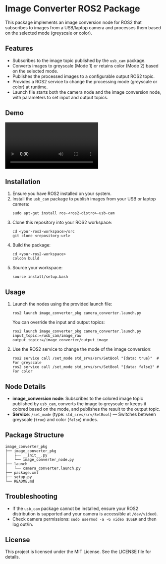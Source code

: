 # Image Converter ROS2 Package

This package implements an image conversion node for ROS2 that subscribes to images from a USB/laptop camera and processes them based on the selected mode (greyscale or color).

## Features

- Subscribes to the image topic published by the `usb_cam` package.
- Converts images to greyscale (Mode 1) or retains color (Mode 2) based on the selected mode.
- Publishes the processed images to a configurable output ROS2 topic.
- Provides a ROS2 service to change the processing mode (greyscale or color) at runtime.
- Launch file starts both the camera node and the image conversion node, with parameters to set input and output topics.
## Demo
 <video controls src="video.mp4" title="Title"></video>
## Installation

1. Ensure you have ROS2 installed on your system.
2. Install the `usb_cam` package to publish images from your USB or laptop camera:
   ```
   sudo apt-get install ros-<ros2-distro>-usb-cam
   ```
3. Clone this repository into your ROS2 workspace:
   ```
   cd <your-ros2-workspace>/src
   git clone <repository-url>
   ```
4. Build the package:
   ```
   cd <your-ros2-workspace>
   colcon build
   ```
5. Source your workspace:
   ```
   source install/setup.bash
   ```

## Usage

1. Launch the nodes using the provided launch file:
   ```
   ros2 launch image_converter_pkg camera_converter.launch.py
   ```
   You can override the input and output topics:
   ```
   ros2 launch image_converter_pkg camera_converter.launch.py input_topic:=/usb_cam/image_raw output_topic:=/image_converter/output_image
   ```
2. Use the ROS2 service to change the mode of the image conversion:
   ```
   ros2 service call /set_mode std_srvs/srv/SetBool "{data: true}"  # For greyscale
   ros2 service call /set_mode std_srvs/srv/SetBool "{data: false}" # For color
   ```

## Node Details

- **image_conversion node**: Subscribes to the colored image topic published by `usb_cam`, converts the image to greyscale or keeps it colored based on the mode, and publishes the result to the output topic.
- **Service**: `/set_mode` (type: `std_srvs/srv/SetBool`) — Switches between greyscale (`true`) and color (`false`) modes.

## Package Structure

```
image_converter_pkg
├── image_converter_pkg
│   ├── __init__.py
│   └── image_converter_node.py
├── launch
│   └── camera_converter.launch.py
├── package.xml
├── setup.py
└── README.md
```

## Troubleshooting

- If the `usb_cam` package cannot be installed, ensure your ROS2 distribution is supported and your camera is accessible at `/dev/video0`.
- Check camera permissions: `sudo usermod -a -G video $USER` and then log out/in.

## License

This project is licensed under the MIT License. See the LICENSE file for details.
